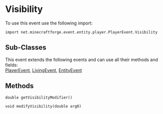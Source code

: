 # Visibility

To use this event use the following import:
```groovy:no-line-numbers
import net.minecraftforge.event.entity.player.PlayerEvent.Visibility
```

## Sub-Classes
This event extends the following events and can use all their methods and fields: <br>
[PlayerEvent](../player_event/index.md), [LivingEvent](../living_event/index.md), [EntityEvent](../entity_event/index.md)

## Methods
```groovy:no-line-numbers
double getVisibilityModifier()
```

```groovy:no-line-numbers
void modifyVisibility(double arg0)
```
